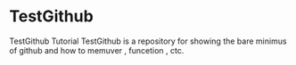 # TestGithub
TestGithub Tutorial
TestGithub is a repository for showing the bare minimus of github and how to memuver , funcetion , ctc.
